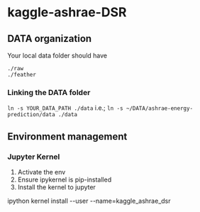 # kaggle-ashrae-DSR

## DATA organization

Your local data folder should have
```
./raw
./feather
```

### Linking the DATA folder

`ln -s YOUR_DATA_PATH ./data`
i.e.;
`ln -s ~/DATA/ashrae-energy-prediction/data ./data`

## Environment management

### Jupyter Kernel
1. Activate the env
1. Ensure ipykernel is pip-installed
1. Install the kernel to jupyter

ipython kernel install --user --name=kaggle_ashrae_dsr
